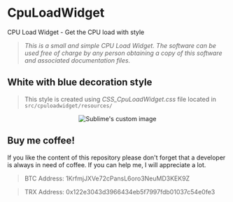 # CpuLoadWidget
CPU Load Widget - Get the CPU load with style

> *This is a small and simple CPU Load Widget. The software can be used free of charge by any person obtaining a copy of this software and associated documentation files.*

## White with blue decoration style
> This style is created using *CSS_CpuLoadWidget.css* file located in `src/cpuloadwidget/resources/`

<p align="center">
  <img src="https://user-images.githubusercontent.com/16362429/38322731-f0d15140-3843-11e8-842a-b08c2ac5442b.png?raw=true" alt="Sublime's custom image"/>
</p>

## Buy me coffee!
If you like the content of this repository please don't forget that a developer is always in need of coffee. If you can help me, I will appreciate a lot.

> BTC Address: 1KrfmjJXVe72cPansL6oro3NeuMD3KEK9Z

> TRX Address: 0x122e3043d3966434eb5f7997fdb01037c54e0fe3
